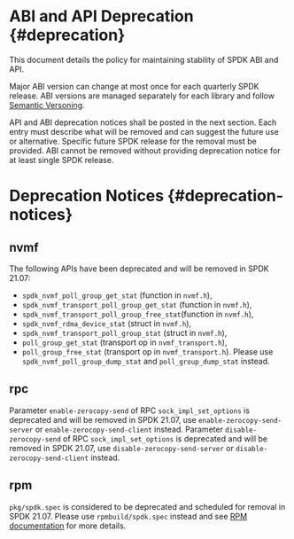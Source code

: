 # ABI and API Deprecation {#deprecation}

This document details the policy for maintaining stability of SPDK ABI and API.

Major ABI version can change at most once for each quarterly SPDK release.
ABI versions are managed separately for each library and follow [Semantic Versoning](https://semver.org/).

API and ABI deprecation notices shall be posted in the next section.
Each entry must describe what will be removed and can suggest the future use or alternative.
Specific future SPDK release for the removal must be provided.
ABI cannot be removed without providing deprecation notice for at least single SPDK release.

# Deprecation Notices {#deprecation-notices}

## nvmf

The following APIs have been deprecated and will be removed in SPDK 21.07:
- `spdk_nvmf_poll_group_get_stat` (function in `nvmf.h`),
- `spdk_nvmf_transport_poll_group_get_stat` (function in `nvmf.h`),
- `spdk_nvmf_transport_poll_group_free_stat`(function in `nvmf.h`),
- `spdk_nvmf_rdma_device_stat` (struct in `nvmf.h`),
- `spdk_nvmf_transport_poll_group_stat` (struct in `nvmf.h`),
- `poll_group_get_stat` (transport op in `nvmf_transport.h`),
- `poll_group_free_stat` (transport op in `nvmf_transport.h`).
Please use `spdk_nvmf_poll_group_dump_stat` and `poll_group_dump_stat` instead.

## rpc

Parameter `enable-zerocopy-send` of RPC `sock_impl_set_options` is deprecated and will be removed in SPDK 21.07,
use `enable-zerocopy-send-server` or `enable-zerocopy-send-client` instead.
Parameter `disable-zerocopy-send` of RPC `sock_impl_set_options` is deprecated and will be removed in SPDK 21.07,
use `disable-zerocopy-send-server` or `disable-zerocopy-send-client` instead.

## rpm

`pkg/spdk.spec` is considered to be deprecated and scheduled for removal in SPDK 21.07.
Please use `rpmbuild/spdk.spec` instead and see
[RPM documentation](https://spdk.io/doc/rpm.html) for more details.
